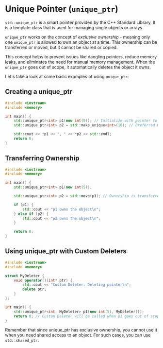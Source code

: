 # Unique Pointer (`unique_ptr`)

`std::unique_ptr` is a smart pointer provided by the C++ Standard Library. It is a template class that is used for managing single objects or arrays.

`unique_ptr` works on the concept of *exclusive ownership* - meaning only one `unique_ptr` is allowed to own an object at a time. This ownership can be transferred or moved, but it cannot be shared or copied.

This concept helps to prevent issues like dangling pointers, reduce memory leaks, and eliminates the need for manual memory management. When the `unique_ptr` goes out of scope, it automatically deletes the object it owns.

Let's take a look at some basic examples of using `unique_ptr`:

## Creating a unique_ptr

```cpp
#include <iostream>
#include <memory>

int main() {
    std::unique_ptr<int> p1(new int(5)); // Initialize with pointer to a new integer
    std::unique_ptr<int> p2 = std::make_unique<int>(10); // Preferred method (C++14 onwards)

    std::cout << *p1 << ", " << *p2 << std::endl;
    return 0;
}
```

## Transferring Ownership

```cpp
#include <iostream>
#include <memory>

int main() {
    std::unique_ptr<int> p1(new int(5));

    std::unique_ptr<int> p2 = std::move(p1); // Ownership is transferred from p1 to p2

    if (p1) {
        std::cout << "p1 owns the object\n";
    } else if (p2) {
        std::cout << "p2 owns the object\n";
    }

    return 0;
}
```

## Using unique_ptr with Custom Deleters

```cpp
#include <iostream>
#include <memory>

struct MyDeleter {
    void operator()(int* ptr) {
        std::cout << "Custom Deleter: Deleting pointer\n";
        delete ptr;
    }
};

int main() {
    std::unique_ptr<int, MyDeleter> p1(new int(5), MyDeleter());
    return 0; // Custom Deleter will be called when p1 goes out of scope
}
```

Remember that since unique_ptr has exclusive ownership, you cannot use it when you need shared access to an object. For such cases, you can use `std::shared_ptr`.